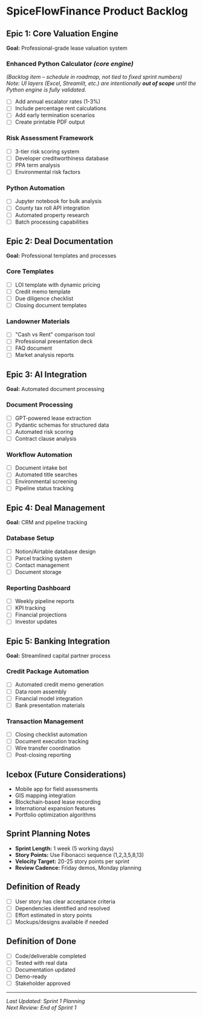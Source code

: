 # SpiceFlowFinance Product Backlog

## Epic 1: Core Valuation Engine
**Goal:** Professional-grade lease valuation system

### Enhanced Python Calculator *(core engine)*  
*(Backlog item – schedule in roadmap, not tied to fixed sprint numbers)*
*Note: UI layers (Excel, Streamlit, etc.) are intentionally **out of scope** until the Python engine is fully validated.*
- [ ] Add annual escalator rates (1-3%)
- [ ] Include percentage rent calculations
- [ ] Add early termination scenarios
- [ ] Create printable PDF output

### Risk Assessment Framework
- [ ] 3-tier risk scoring system
- [ ] Developer creditworthiness database
- [ ] PPA term analysis
- [ ] Environmental risk factors

### Python Automation
- [ ] Jupyter notebook for bulk analysis
- [ ] County tax roll API integration
- [ ] Automated property research
- [ ] Batch processing capabilities

## Epic 2: Deal Documentation
**Goal:** Professional templates and processes

### Core Templates
- [ ] LOI template with dynamic pricing
- [ ] Credit memo template
- [ ] Due diligence checklist
- [ ] Closing document templates

### Landowner Materials
- [ ] "Cash vs Rent" comparison tool
- [ ] Professional presentation deck
- [ ] FAQ document
- [ ] Market analysis reports

## Epic 3: AI Integration
**Goal:** Automated document processing

### Document Processing
- [ ] GPT-powered lease extraction
- [ ] Pydantic schemas for structured data
- [ ] Automated risk scoring
- [ ] Contract clause analysis

### Workflow Automation
- [ ] Document intake bot
- [ ] Automated title searches
- [ ] Environmental screening
- [ ] Pipeline status tracking

## Epic 4: Deal Management
**Goal:** CRM and pipeline tracking

### Database Setup
- [ ] Notion/Airtable database design
- [ ] Parcel tracking system
- [ ] Contact management
- [ ] Document storage

### Reporting Dashboard
- [ ] Weekly pipeline reports
- [ ] KPI tracking
- [ ] Financial projections
- [ ] Investor updates

## Epic 5: Banking Integration
**Goal:** Streamlined capital partner process

### Credit Package Automation
- [ ] Automated credit memo generation
- [ ] Data room assembly
- [ ] Financial model integration
- [ ] Bank presentation materials

### Transaction Management
- [ ] Closing checklist automation
- [ ] Document execution tracking
- [ ] Wire transfer coordination
- [ ] Post-closing reporting

## Icebox (Future Considerations)
- Mobile app for field assessments
- GIS mapping integration
- Blockchain-based lease recording
- International expansion features
- Portfolio optimization algorithms

## Sprint Planning Notes
- **Sprint Length:** 1 week (5 working days)
- **Story Points:** Use Fibonacci sequence (1,2,3,5,8,13)
- **Velocity Target:** 20-25 story points per sprint
- **Review Cadence:** Friday demos, Monday planning

## Definition of Ready
- [ ] User story has clear acceptance criteria
- [ ] Dependencies identified and resolved
- [ ] Effort estimated in story points
- [ ] Mockups/designs available if needed

## Definition of Done
- [ ] Code/deliverable completed
- [ ] Tested with real data
- [ ] Documentation updated
- [ ] Demo-ready
- [ ] Stakeholder approved

---
*Last Updated: Sprint 1 Planning*  
*Next Review: End of Sprint 1*